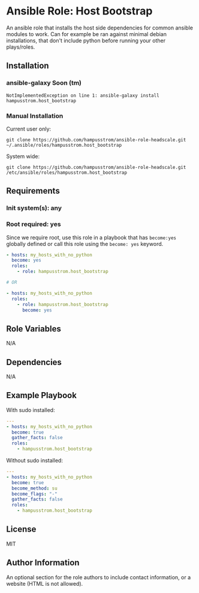 Ansible Role: Host Bootstrap
=========

An ansible role that installs the host side dependencies for common ansible modules to work.
Can for example be ran against minimal debian installations, that don't include python before running your other plays/roles.


## Installation
### ansible-galaxy Soon (tm)
```
NotImplementedException on line 1: ansible-galaxy install hampusstrom.host_bootstrap
```

### Manual Installation
Current user only:
```
git clone https://github.com/hampusstrom/ansible-role-headscale.git ~/.ansible/roles/hampusstrom.host_bootstrap
```
System wide:
```
git clone https://github.com/hampusstrom/ansible-role-headscale.git /etc/ansible/roles/hampusstrom.host_bootstrap
```

Requirements
------------

### Init system(s): **any**
### Root required: **yes**

Since we require root, use this role in a playbook that has `become:yes` globally defined or call this role using the `become: yes` keyword.
```yaml
- hosts: my_hosts_with_no_python
  become: yes
  roles:
    - role: hampusstrom.host_bootstrap

# OR

- hosts: my_hosts_with_no_python
  roles:
    - role: hampusstrom.host_bootstrap
      become: yes
```

Role Variables
--------------

N/A

Dependencies
------------

N/A

Example Playbook
----------------

With sudo installed:
```yaml
---
- hosts: my_hosts_with_no_python
  become: true
  gather_facts: false
  roles:
    - hampusstrom.host_bootstrap
```

Without sudo installed:
```yaml
---
- hosts: my_hosts_with_no_python
  become: true
  become_method: su
  become_flags: "-"
  gather_facts: false
  roles:
    - hampusstrom.host_bootstrap
```

License
-------

MIT

Author Information
------------------

An optional section for the role authors to include contact information, or a website (HTML is not allowed).
